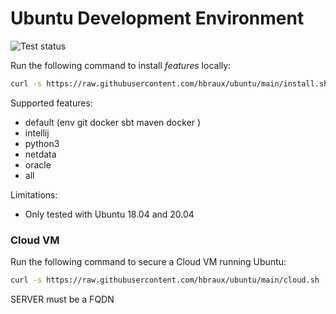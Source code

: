 # Ubuntu Development Environment

![Test status](https://github.com/hbraux/ubuntu/workflows/test/badge.svg)

Run the following command to install *features* locally:
```sh
curl -s https://raw.githubusercontent.com/hbraux/ubuntu/main/install.sh | bash -s FEATURE ...
```

Supported features:
* default (env git docker sbt maven docker )
* intellij
* python3
* netdata
* oracle
* all

Limitations: 
* Only tested with Ubuntu 18.04 and 20.04

### Cloud VM

Run the following command to secure a Cloud VM running Ubuntu:
```sh
curl -s https://raw.githubusercontent.com/hbraux/ubuntu/main/cloud.sh | bash -s SERVER FEATURE ...
```
SERVER must be a FQDN
